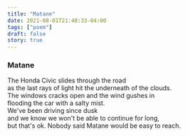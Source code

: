 ```yaml
---
title: "Matane"
date: 2021-08-01T21:48:33-04:00
tags: ["poem"]
draft: false
story: true
---
```


### Matane

The Honda Civic slides through the road   
as the last rays of light hit the underneath of the clouds.  
The windows cracks open and the wind gushes in  
flooding the car with a salty mist.  
We've been driving since dusk  
and we know we won't be able to continue for long,  
but that's ok. Nobody said Matane would be easy to reach.
